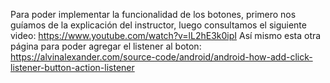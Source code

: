 Para poder implementar la funcionalidad de los botones, primero nos guíamos de la explicación del instructor, 
luego consultamos el siguiente video: https://www.youtube.com/watch?v=lL2hE3k0ipI
Así mismo esta otra página para poder agregar el listener al boton: https://alvinalexander.com/source-code/android/android-how-add-click-listener-button-action-listener

